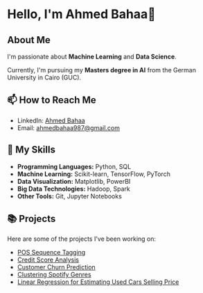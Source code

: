 # Hello, I'm Ahmed Bahaa👋

## About Me

I'm passionate about **Machine Learning** and **Data Science**. 

Currently, I'm pursuing my **Masters degree in AI** from the German University in Cairo (GUC).


## 📫 How to Reach Me

- LinkedIn: [Ahmed Bahaa](www.linkedin.com/in/ahmed-bahaa-profile)
- Email: ahmedbahaa987@gmail.com

## 🚀 My Skills

- **Programming Languages:** Python, SQL
- **Machine Learning:** Scikit-learn, TensorFlow, PyTorch
- **Data Visualization:** Matplotlib, PowerBI
- **Big Data Technologies:** Hadoop, Spark
- **Other Tools:** Git, Jupyter Notebooks

## 📚 Projects

Here are some of the projects I've been working on:

- [POS Sequence Tagging](https://github.com/Ahmed8501/NLP_Project)
- [Credit Score Analysis](https://github.com/Ahmed8501/Credit-Scoring-Model)
- [ Customer Churn Prediction](https://github.com/Ahmed8501/Customer-Churn_Prediction)
- [Clustering Spotify Genres](https://github.com/Ahmed8501/Data-Science-Projects/blob/main/Clustering_Spotify_Genres.ipynb)
- [Linear Regression for Estimating Used Cars Selling Price](https://github.com/Ahmed8501/Data-Science-Projects/blob/main/Linear%20Regression.ipynb)


